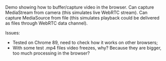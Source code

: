 Demo showing how to buffer/capture video in the browser.
Can capture MediaStream from camera (this simulates live WebRTC stream).
Can capture MediaSource from file (this simulates playback could be delivered as files through WebRTC data channel).

Issues:
- Tested on Chrome 89, need to check how it works on other browsers;
- With some test .mp4 files video freezes, why? Because they are bigger, too much processing in the browser?